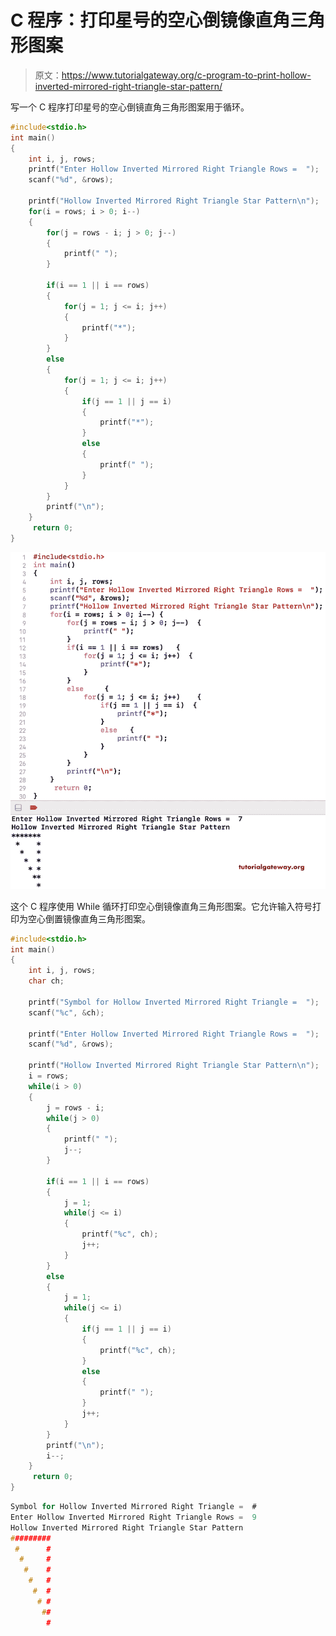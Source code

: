 # C 程序：打印星号的空心倒镜像直角三角形图案

> 原文：<https://www.tutorialgateway.org/c-program-to-print-hollow-inverted-mirrored-right-triangle-star-pattern/>

写一个 C 程序打印星号的空心倒镜直角三角形图案用于循环。

```c
#include<stdio.h>
int main()
{
    int i, j, rows;
    printf("Enter Hollow Inverted Mirrored Right Triangle Rows =  ");
    scanf("%d", &rows);

    printf("Hollow Inverted Mirrored Right Triangle Star Pattern\n");
    for(i = rows; i > 0; i--)
    {
        for(j = rows - i; j > 0; j--)
        {
            printf(" ");
        }

        if(i == 1 || i == rows)
        {
            for(j = 1; j <= i; j++)
            {
                printf("*");
            }
        }
        else
        {
            for(j = 1; j <= i; j++)
            {
                if(j == 1 || j == i)
                {
                    printf("*");
                }
                else
                {
                    printf(" ");
                }
            }
        }
        printf("\n");
    }
     return 0;
}
```

![C Program to Print Hollow Inverted Mirrored Right Triangle Star Pattern 1](img/fdcaad4fd3cba66ceea0bd1b39921760.png)

这个 C 程序使用 While 循环打印空心倒镜像直角三角形图案。它允许输入符号打印为空心倒置镜像直角三角形图案。

```c
#include<stdio.h>
int main()
{
    int i, j, rows;
    char ch;

    printf("Symbol for Hollow Inverted Mirrored Right Triangle =  ");
    scanf("%c", &ch);

    printf("Enter Hollow Inverted Mirrored Right Triangle Rows =  ");
    scanf("%d", &rows);

    printf("Hollow Inverted Mirrored Right Triangle Star Pattern\n");
    i = rows;
    while(i > 0)
    {
        j = rows - i;
        while(j > 0)
        {
            printf(" ");
            j--;
        }

        if(i == 1 || i == rows)
        {
            j = 1;
            while(j <= i)
            {
                printf("%c", ch);
                j++;
            }
        }
        else
        {
            j = 1;
            while(j <= i)
            {
                if(j == 1 || j == i)
                {
                    printf("%c", ch);
                }
                else
                {
                    printf(" ");
                }
                j++;
            }
        }
        printf("\n");
        i--;
    }
     return 0;
}
```

```c
Symbol for Hollow Inverted Mirrored Right Triangle =  #
Enter Hollow Inverted Mirrored Right Triangle Rows =  9
Hollow Inverted Mirrored Right Triangle Star Pattern
#########
 #      #
  #     #
   #    #
    #   #
     #  #
      # #
       ##
        #
```